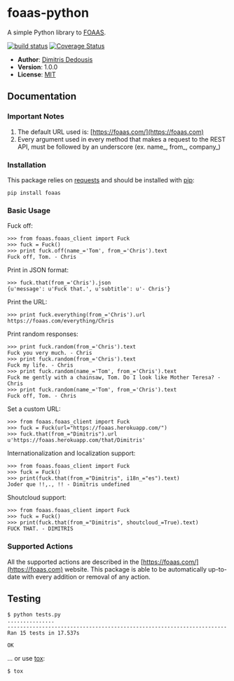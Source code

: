foaas-python
============

A simple Python library to [FOAAS].

[![build status](https://travis-ci.org/DDimitris/foaas-python.svg?branch=master)](https://travis-ci.org/DDimitris/foaas-python)
[![Coverage Status](https://coveralls.io/repos/github/DDimitris/foaas-python/badge.svg?branch=master)](https://coveralls.io/github/DDimitris/foaas-python?branch=master)


* **Author**: [Dimitris Dedousis]
* **Version**: 1.0.0
* **License**: [MIT]

Documentation
-------------

### Important Notes

1) The default URL used is: [https://foaas.com/](https://foaas.com)
2) Every argument used in every method that makes a request to the REST API, must be followed by an underscore (ex. name\_, from\_, company\_)

### Installation

This package relies on [requests] and should be installed with [pip]:

```
pip install foaas
```

### Basic Usage

Fuck off:

```
>>> from foaas.foaas_client import Fuck
>>> fuck = Fuck()
>>> print fuck.off(name_='Tom', from_='Chris').text
Fuck off, Tom. - Chris
```

Print in JSON format:

```
>>> fuck.that(from_='Chris').json
{u'message': u'Fuck that.', u'subtitle': u'- Chris'}
```

Print the URL:

```
>>> print fuck.everything(from_='Chris').url
https://foaas.com/everything/Chris
```

Print random responses:

```
>>> print fuck.random(from_='Chris').text
Fuck you very much. - Chris
>>> print fuck.random(from_='Chris').text
Fuck my life. - Chris
>>> print fuck.random(name_='Tom', from_='Chris').text
Fuck me gently with a chainsaw, Tom. Do I look like Mother Teresa? - Chris
>>> print fuck.random(name_='Tom', from_='Chris').text
Fuck off, Tom. - Chris

```

Set a custom URL:

```
>>> from foaas.foaas_client import Fuck
>>> fuck = Fuck(url="https://foaas.herokuapp.com/")
>>> fuck.that(from_="Dimitris").url
u'https://foaas.herokuapp.com/that/Dimitris'

```
Internationalization and localization support:

```
>>> from foaas.foaas_client import Fuck
>>> fuck = Fuck()
>>> print(fuck.that(from_="Dimitris", i18n_="es").text)
Joder que !!,., !! - Dimitris undefined

```
Shoutcloud support:

```
>>> from foaas.foaas_client import Fuck
>>> fuck = Fuck()
>>> print(fuck.that(from_="Dimitris", shoutcloud_=True).text)
FUCK THAT. - DIMITRIS
```

### Supported Actions

All the supported actions are described in the  [https://foaas.com/](https://foaas.com) website.
This package is able to be automatically up-to-date with every addition or removal of any action.
 

Testing
-------

```
$ python tests.py
...............
----------------------------------------------------------------------
Ran 15 tests in 17.537s

OK
```

... or use [tox]:

```
$ tox
```

[FOAAS]: http://foaas.com/
[Dimitris Dedousis]: https://ddedousis.eu
[MIT]: https://github.com/DDimitris/foaas-python/blob/master/LICENSE 
[requests]: http://python-requests.org/
[pip]: http://www.pip-installer.org/
[tox]: https://tox.readthedocs.org/
